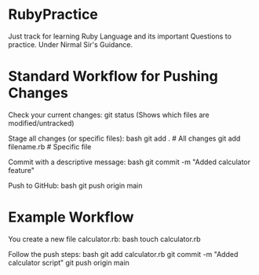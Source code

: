 # RubyPractice
Just track for learning Ruby Language and its important Questions to practice. Under Nirmal Sir's Guidance.


# Standard Workflow for Pushing Changes
Check your current changes:
git status
(Shows which files are modified/untracked)

Stage all changes (or specific files):
bash
git add .                         # All changes
git add filename.rb               # Specific file

Commit with a descriptive message:
bash
git commit -m "Added calculator feature"

Push to GitHub:
bash
git push origin main

# Example Workflow
You create a new file calculator.rb:
bash
touch calculator.rb

Follow the push steps:
bash
git add calculator.rb
git commit -m "Added calculator script"
git push origin main

